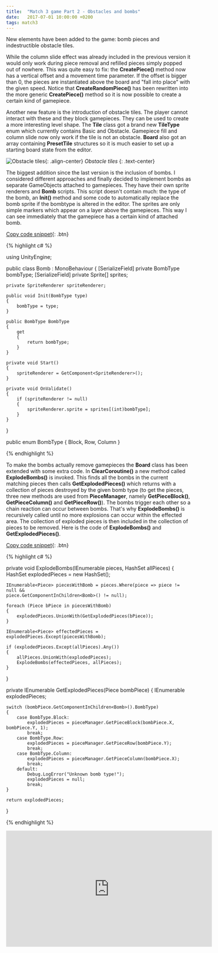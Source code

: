 ```yaml
---
title:  "Match 3 game Part 2 - Obstacles and bombs"
date:   2017-07-01 10:00:00 +0200
tags: match3
---
```

New elements have been added to the game: bomb pieces and indestructible obstacle tiles.
<!--more-->

While the column slide effect was already included in the previous version it would only work during piece removal and refilled pieces simply popped out of nowhere. This was quite easy to fix: the **CreatePiece()** method now has a vertical offset and a movement time parameter. If the offset is bigger than 0, the pieces are instantiated above the board and "fall into place" with the given speed. Notice that **CreateRandomPiece()** has been rewritten into the more generic **CreatePiece()** method so it is now possible to create a certain kind of gamepiece.

Another new feature is the introduction of obstacle tiles. The player cannot interact with these and they block gamepieces. They can be used to create a more interesting level shape. The **Tile** class got a brand new **TileType** enum which currently contains Basic and Obstacle. Gamepiece fill and column slide now only work if the tile is not an obstacle. **Board** also got an array containing **PresetTile** structures so it is much easier to set up a starting board state from the editor.

![Obstacle tiles]({{site.url}}/assets/images/obstacle-tiles.png){: .align-center}
*Obstacle tiles*
{: .text-center}

The biggest addition since the last version is the inclusion of bombs. I considered different approaches and finally decided to implement bombs as separate GameObjects attached to gamepieces. They have their own sprite renderers and **Bomb** scripts. This script doesn't contain much: the type of the bomb, an **Init()** method and some code to automatically replace the bomb sprite if the bombtype is altered in the editor. The sprites are only simple markers which appear on a layer above the gamepieces. This way I can see immediately that the gamepiece has a certain kind of attached bomb.

[Copy code snippet](#link){: .btn}  

{% highlight c# %}

using UnityEngine;

public class Bomb : MonoBehaviour
{
    [SerializeField]
    private BombType bombType;
    [SerializeField]
    private Sprite[] sprites;

    private SpriteRenderer spriteRenderer;

    public void Init(BombType type)
    {
        bombType = type;
    }

    public BombType BombType
    {
        get
        {
            return bombType;
        }
    }

    private void Start()
    {
        spriteRenderer = GetComponent<SpriteRenderer>();
    }

    private void OnValidate()
    {
        if (spriteRenderer != null)
        {
            spriteRenderer.sprite = sprites[(int)bombType];
        }
    }
}

public enum BombType
{
    Block,
    Row,
    Column
}

{% endhighlight %}

To make the bombs actually remove gamepieces the **Board** class has been extended with some extra code. In **ClearCoroutine()** a new method called **ExplodeBombs()** is invoked. This finds all the bombs in the current matching pieces then calls **GetExplodedPieces()** which returns with a collection of pieces destroyed by the given bomb type (to get the pieces, three new methods are used from **PieceManager**, namely **GetPieceBlock()**, **GetPieceColumn()** and **GetPieceRow()**). The bombs trigger each other so a chain reaction can occur between bombs. That's why **ExplodeBombs()** is recursively called until no more explosions can occur within the effected area. The collection of exploded pieces is then included in the collection of pieces to be removed. Here is the code of **ExplodeBombs()** and **GetExplodedPieces()**.

[Copy code snippet](#link){: .btn}  

{% highlight c# %}

private void ExplodeBombs(IEnumerable<Piece> pieces, HashSet<Piece> allPieces)
{
    HashSet<Piece> explodedPieces = new HashSet<Piece>();

    IEnumerable<Piece> piecesWithBomb = pieces.Where(piece => piece != null &&
    piece.GetComponentInChildren<Bomb>() != null);

    foreach (Piece bPiece in piecesWithBomb)
    {
        explodedPieces.UnionWith(GetExplodedPieces(bPiece));
    }

    IEnumerable<Piece> effectedPieces = explodedPieces.Except(piecesWithBomb);

    if (explodedPieces.Except(allPieces).Any())
    {
        allPieces.UnionWith(explodedPieces);
        ExplodeBombs(effectedPieces, allPieces);
    }
}

private IEnumerable<Piece> GetExplodedPieces(Piece bombPiece)
{
    IEnumerable<Piece> explodedPieces;

    switch (bombPiece.GetComponentInChildren<Bomb>().BombType)
    {
        case BombType.Block:
            explodedPieces = pieceManager.GetPieceBlock(bombPiece.X, bombPiece.Y, 1);
            break;
        case BombType.Row:
            explodedPieces = pieceManager.GetPieceRow(bombPiece.Y);
            break;
        case BombType.Column:
            explodedPieces = pieceManager.GetPieceColumn(bombPiece.X);
            break;
        default:
            Debug.LogError("Unknown bomb type!");
            explodedPieces = null;
            break;
    }

    return explodedPieces;
}

{% endhighlight %}


<iframe width="560" height="315" src="https://www.youtube.com/embed/8l2JZm_exUQ?rel=0" frameborder="0" allowfullscreen></iframe><br>